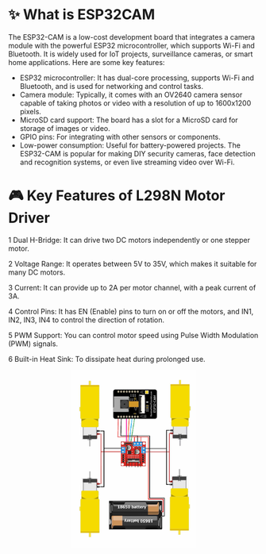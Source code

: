 # ✨ What is ESP32CAM
The ESP32-CAM is a low-cost development board that integrates a camera module with the powerful ESP32 microcontroller, which supports Wi-Fi and Bluetooth. It is widely used for IoT projects, surveillance cameras, or smart home applications. Here are some key features:
- ESP32 microcontroller: It has dual-core processing, supports Wi-Fi and Bluetooth, and is used for networking and control tasks.
- Camera module: Typically, it comes with an OV2640 camera sensor capable of taking photos or video with a resolution of up to 1600x1200 pixels.
- MicroSD card support: The board has a slot for a MicroSD card for storage of images or video.
- GPIO pins: For integrating with other sensors or components.
- Low-power consumption: Useful for battery-powered projects.
The ESP32-CAM is popular for making DIY security cameras, face detection and recognition systems, or even live streaming video over Wi-Fi.
# 🎮 Key Features of L298N Motor Driver
1 Dual H-Bridge: It can drive two DC motors independently or one stepper motor.

2 Voltage Range: It operates between 5V to 35V, which makes it suitable for many DC motors.

3 Current: It can provide up to 2A per motor channel, with a peak current of 3A.

4 Control Pins: It has EN (Enable) pins to turn on or off the motors, and IN1, IN2, IN3, IN4 to control the direction of rotation.

5 PWM Support: You can control motor speed using Pulse Width Modulation (PWM) signals.

6 Built-in Heat Sink: To dissipate heat during prolonged use.

<p align="center">
  <img src="ca.jpg" width="50%">
</p><br>

